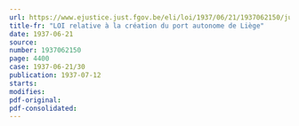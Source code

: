 ```yaml
---
url: https://www.ejustice.just.fgov.be/eli/loi/1937/06/21/1937062150/justel
title-fr: "LOI relative à la création du port autonome de Liège"
date: 1937-06-21
source:
number: 1937062150
page: 4400
case: 1937-06-21/30
publication: 1937-07-12
starts:
modifies:
pdf-original:
pdf-consolidated:
---
```


